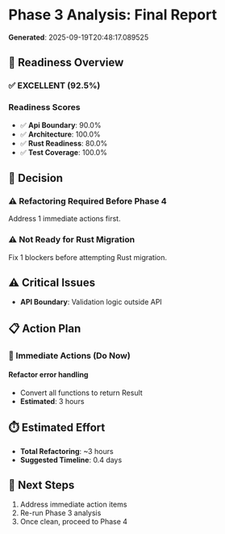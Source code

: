 # Phase 3 Analysis: Final Report

**Generated**: 2025-09-19T20:48:17.089525

## 🎯 Readiness Overview

### ✅ EXCELLENT (92.5%)

### Readiness Scores

- ✅ **Api Boundary**: 90.0%
- ✅ **Architecture**: 100.0%
- ✅ **Rust Readiness**: 80.0%
- ✅ **Test Coverage**: 100.0%

## 🚦 Decision

### ⚠️ Refactoring Required Before Phase 4
Address 1 immediate actions first.

### ⚠️ Not Ready for Rust Migration
Fix 1 blockers before attempting Rust migration.

## ⚠️ Critical Issues

- **API Boundary**: Validation logic outside API

## 📋 Action Plan

### 🔴 Immediate Actions (Do Now)

#### Refactor error handling
- Convert all functions to return Result<T>
- **Estimated**: 3 hours

## ⏱️ Estimated Effort

- **Total Refactoring**: ~3 hours
- **Suggested Timeline**: 0.4 days

## 🚀 Next Steps

1. Address immediate action items
2. Re-run Phase 3 analysis
3. Once clean, proceed to Phase 4
